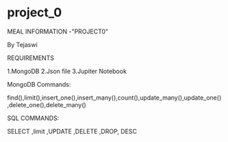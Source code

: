 # project_0
MEAL INFORMATION -"PROJECT0"

By Tejaswi

REQUIREMENTS

1.MongoDB
2.Json file
3.Jupiter Notebook

MongoDB Commands:

find(),limit(),insert_one(),insert_many(),count(),update_many(),update_one(),delete_one(),delete_many()

SQL COMMANDS:

SELECT ,limit ,UPDATE ,DELETE ,DROP, DESC



